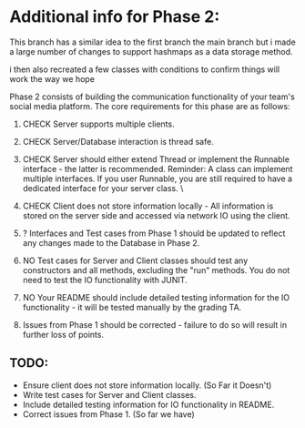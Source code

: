 # Additional info for Phase 2:

This branch has a similar idea to the first branch the main branch but i made a large number of changes to support hashmaps as a data storage method.

i then also recreated a few classes with conditions to confirm things will work the way we hope

Phase 2 consists of building the communication functionality of your team's social media platform. The core requirements for this phase are as follows:

1. CHECK Server supports multiple clients. 
    
2. CHECK Server/Database interaction is thread safe. 

3. CHECK Server should either extend Thread or implement the Runnable interface - the latter is recommended. Reminder: A class can implement multiple interfaces. If you user Runnable, you are still required to have a dedicated interface for your server class. \
    
	
4. CHECK Client does not store information locally - All information is stored on the server side and accessed via network IO using the client.
    
5. ? Interfaces and Test cases from Phase 1 should be updated to reflect any changes made to the Database in Phase 2.
    
6. NO Test cases for Server and Client classes should test any constructors and all methods, excluding the "run" methods. You do not need to test the IO functionality with JUNIT. 
    
7. NO Your README should include detailed testing information for the IO functionality - it will be tested manually by the grading TA.
    
8. Issues from Phase 1 should be corrected - failure to do so will result in further loss of points.

 ## TODO:

- Ensure client does not store information locally. (So Far it Doesn't)
- Write test cases for Server and Client classes.
- Include detailed testing information for IO functionality in README.
- Correct issues from Phase 1. (So far we have)
